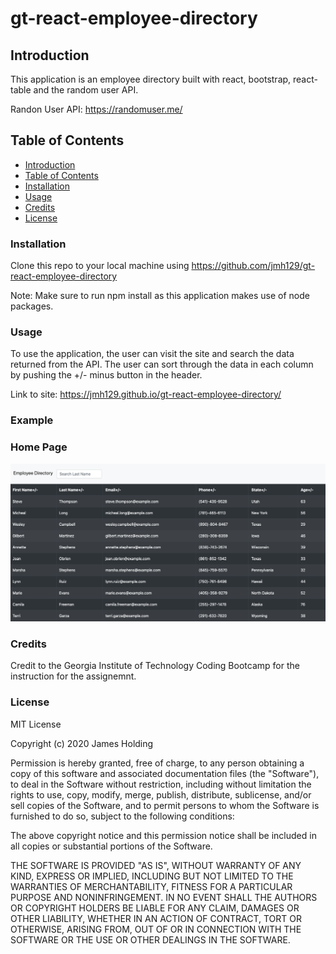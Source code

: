 # gt-react-employee-directory

## Introduction

This application is an employee directory built with react, bootstrap, react-table and the random user API.

Randon User API: https://randomuser.me/

## Table of Contents

- [Introduction](#Introduction)
- [Table of Contents](#table-of-contents)
- [Installation](#installation)
- [Usage](#usage)
- [Credits](#credits)
- [License](#license)

### Installation

Clone this repo to your local machine using https://github.com/jmh129/gt-react-employee-directory

Note: Make sure to run npm install as this application makes use of node packages.

### Usage

To use the application, the user can visit the site and search the data returned from the API. The user can sort through the data in each column by pushing the +/- minus button in the header.

Link to site: https://jmh129.github.io/gt-react-employee-directory/

### Example

### Home Page

![Alt Text](https://github.com/jmh129/gt-react-employee-directory/blob/master/images/homepage.png?raw=true)

### Credits

Credit to the Georgia Institute of Technology Coding Bootcamp for the instruction for the assignemnt.

### License

MIT License

Copyright (c) 2020 James Holding

Permission is hereby granted, free of charge, to any person obtaining a copy
of this software and associated documentation files (the "Software"), to deal
in the Software without restriction, including without limitation the rights
to use, copy, modify, merge, publish, distribute, sublicense, and/or sell
copies of the Software, and to permit persons to whom the Software is
furnished to do so, subject to the following conditions:

The above copyright notice and this permission notice shall be included in all
copies or substantial portions of the Software.

THE SOFTWARE IS PROVIDED "AS IS", WITHOUT WARRANTY OF ANY KIND, EXPRESS OR
IMPLIED, INCLUDING BUT NOT LIMITED TO THE WARRANTIES OF MERCHANTABILITY,
FITNESS FOR A PARTICULAR PURPOSE AND NONINFRINGEMENT. IN NO EVENT SHALL THE
AUTHORS OR COPYRIGHT HOLDERS BE LIABLE FOR ANY CLAIM, DAMAGES OR OTHER
LIABILITY, WHETHER IN AN ACTION OF CONTRACT, TORT OR OTHERWISE, ARISING FROM,
OUT OF OR IN CONNECTION WITH THE SOFTWARE OR THE USE OR OTHER DEALINGS IN THE
SOFTWARE.
